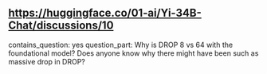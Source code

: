 ## https://huggingface.co/01-ai/Yi-34B-Chat/discussions/10

contains_question: yes
question_part: Why is DROP 8 vs 64 with the foundational model? Does anyone know why there might have been such as massive drop in DROP?